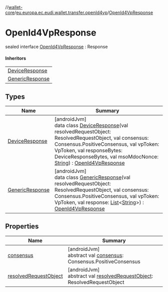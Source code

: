 //[wallet-core](../../../index.md)/[eu.europa.ec.eudi.wallet.transfer.openId4vp](../index.md)/[OpenId4VpResponse](index.md)

# OpenId4VpResponse

sealed interface [OpenId4VpResponse](index.md) : Response

#### Inheritors

|                                               |
|-----------------------------------------------|
| [DeviceResponse](-device-response/index.md)   |
| [GenericResponse](-generic-response/index.md) |

## Types

| Name                                          | Summary                                                                                                                                                                                                                                                                                                                                                                                                                      |
|-----------------------------------------------|------------------------------------------------------------------------------------------------------------------------------------------------------------------------------------------------------------------------------------------------------------------------------------------------------------------------------------------------------------------------------------------------------------------------------|
| [DeviceResponse](-device-response/index.md)   | [androidJvm]<br>data class [DeviceResponse](-device-response/index.md)(val resolvedRequestObject: ResolvedRequestObject, val consensus: Consensus.PositiveConsensus, val vpToken: VpToken, val responseBytes: DeviceResponseBytes, val msoMdocNonce: [String](https://kotlinlang.org/api/latest/jvm/stdlib/kotlin/-string/index.html)) : [OpenId4VpResponse](index.md)                                                       |
| [GenericResponse](-generic-response/index.md) | [androidJvm]<br>data class [GenericResponse](-generic-response/index.md)(val resolvedRequestObject: ResolvedRequestObject, val consensus: Consensus.PositiveConsensus, val vpToken: VpToken, val response: [List](https://kotlinlang.org/api/latest/jvm/stdlib/kotlin.collections/-list/index.html)&lt;[String](https://kotlinlang.org/api/latest/jvm/stdlib/kotlin/-string/index.html)&gt;) : [OpenId4VpResponse](index.md) |

## Properties

| Name | Summary |
|---|---|
| [consensus](consensus.md) | [androidJvm]<br>abstract val [consensus](consensus.md): Consensus.PositiveConsensus |
| [resolvedRequestObject](resolved-request-object.md) | [androidJvm]<br>abstract val [resolvedRequestObject](resolved-request-object.md): ResolvedRequestObject |

